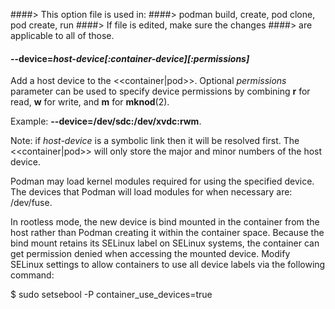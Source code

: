 ####> This option file is used in:
####>   podman build, create, pod clone, pod create, run
####> If file is edited, make sure the changes
####> are applicable to all of those.
#### **--device**=*host-device[:container-device][:permissions]*

Add a host device to the <<container|pod>>. Optional *permissions* parameter
can be used to specify device permissions by combining
**r** for read, **w** for write, and **m** for **mknod**(2).

Example: **--device=/dev/sdc:/dev/xvdc:rwm**.

Note: if *host-device* is a symbolic link then it will be resolved first.
The <<container|pod>> will only store the major and minor numbers of the host device.

Podman may load kernel modules required for using the specified
device. The devices that Podman will load modules for when necessary are:
/dev/fuse.

In rootless mode, the new device is bind mounted in the container from the host
rather than Podman creating it within the container space. Because the bind
mount retains its SELinux label on SELinux systems, the container can get
permission denied when accessing the mounted device. Modify SELinux settings to
allow containers to use all device labels via the following command:

$ sudo setsebool -P  container_use_devices=true
